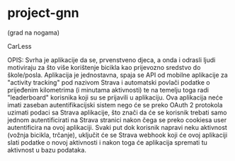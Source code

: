 # project-gnn
 (grad na nogama)
 
 CarLess
 
OPIS: Svrha je aplikacije da se, prvenstveno djeca, a onda i odrasli ljudi motiviraju za što više korištenje bicikla kao prijevozno sredstvo do škole/posla. Aplikacija je jednostavna, spaja se API od mobilne aplikacije za "activity tracking" pod nazivom Strava i automatski povlači podatke o prijeđenim kilometrima (i minutama aktivnosti) te na temelju toga radi "leaderboard" korisnika koji su se prijavili u aplikaciju. Ova aplikacija neće imati zaseban autentifikacijski sistem nego će se preko OAuth 2 protokola uzimati podaci sa Strava aplikacije, što znači da će se korisnik trebati samo jednom autentificirati na Strava stranici nakon čega se preko cookiesa user autentificira na ovoj aplikaciji. Svaki put dok korisnik napravi neku aktivnost (vožnja bicikla, trčanje), uključit će se Strava webhook koji će ovoj aplikaciji slati podatke o novoj aktivnosti i nakon toga će aplikacija spremati tu aktivnost u bazu podataka.
